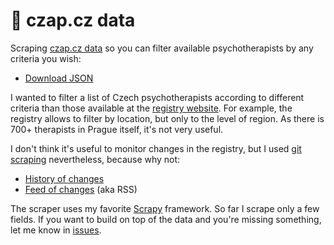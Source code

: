 # 💆 czap.cz data

Scraping [czap.cz data](https://czap.cz/adresar) so you can filter available psychotherapists by any criteria you wish:

- [Download JSON](https://raw.githubusercontent.com/honzajavorek/czap/main/items.json)

I wanted to filter a list of Czech psychotherapists according to different criteria than those available at the [registry website](https://czap.cz/adresar). For example, the registry allows to filter by location, but only to the level of region. As there is 700+ therapists in Prague itself, it's not very useful.

I don't think it's useful to monitor changes in the registry, but I used [git scraping](https://simonwillison.net/2020/Oct/9/git-scraping/) nevertheless, because why not:

- [History of changes](https://github.com/honzajavorek/czap/commits/main/items.json)
- [Feed of changes](https://github.com/honzajavorek/czap/commits/main.atom) (aka RSS)

The scraper uses my favorite [Scrapy](https://docs.scrapy.org/) framework. So far I scrape only a few fields. If you want to build on top of the data and you're missing something, let me know in [issues](https://github.com/honzajavorek/czap/issues).
